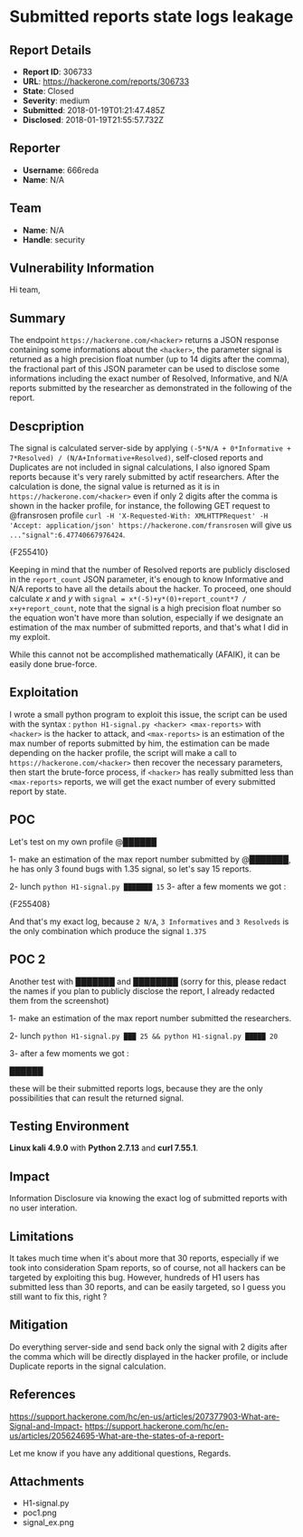 # Submitted reports state logs leakage

## Report Details
- **Report ID**: 306733
- **URL**: https://hackerone.com/reports/306733
- **State**: Closed
- **Severity**: medium
- **Submitted**: 2018-01-19T01:21:47.485Z
- **Disclosed**: 2018-01-19T21:55:57.732Z

## Reporter
- **Username**: 666reda
- **Name**: N/A

## Team
- **Name**: N/A
- **Handle**: security

## Vulnerability Information
Hi team,

Summary
----------
The endpoint `https://hackerone.com/<hacker>` returns a JSON response containing some informations about the `<hacker>`, the parameter signal is returned as a high precision float number (up to 14 digits after the comma), the fractional part of this JSON parameter can be used to disclose some informations including the exact number of Resolved, Informative, and N/A reports submitted by the researcher as demonstrated in the following of the report.


Descpription
---------------------
The signal is calculated server-side by applying `(-5*N/A + 0*Informative + 7*Resolved) / (N/A+Informative+Resolved)`, self-closed reports and Duplicates are not included in signal calculations, I also ignored Spam reports because it's very rarely submitted by actif researchers. After the calculation is done, the signal value is returned as it is in `https://hackerone.com/<hacker>` even if only 2 digits after the comma is shown in the hacker profile, for instance, the following GET request to @fransrosen profile 
`curl -H 'X-Requested-With: XMLHTTPRequest' -H 'Accept: application/json' https://hackerone.com/fransrosen` will give us `..."signal":6.47740667976424`.


{F255410}


Keeping in mind that the number of Resolved reports are publicly disclosed in the `report_count` JSON parameter, it's enough to know Informative and N/A reports to have all the details about the hacker. To proceed, one should calculate *x* and *y* with `signal = x*(-5)+y*(0)+report_count*7 / x+y+report_count`, note that the signal is a high precision float number so the equation won't have more than solution, especially if we designate an estimation of the max number of submitted reports, and that's what I did in my exploit.

While this cannot not be accomplished mathematically (AFAIK), it can be easily done brue-force.


Exploitation
---------------------
I wrote a small python program to exploit this issue, the script can be used with the syntax : `python H1-signal.py <hacker> <max-reports>`
with `<hacker>` is the hacker to attack, and `<max-reports>` is an estimation of the max number of reports submitted by him, the estimation can be made depending on the hacker profile, the script will make a call to `https://hackerone.com/<hacker>` then recover the necessary parameters, then start the brute-force process, if `<hacker>` has really submitted less than `<max-reports>` reports, we will get the exact number of every submitted report by state.


POC
---------------------
Let's test on my own profile @██████

1- make an estimation of the max report number submitted by @███████, he has only 3 found bugs with 1.35 signal, so let's say 15 reports.

2- lunch `python H1-signal.py ███████ 15`
3- after a few moments we got :


{F255408}


And that's my exact log, because `2 N/A`, `3 Informatives` and `3 Resolveds` is the only combination which produce the signal `1.375`


POC 2
---------------------
Another test with ███████ and ████████ (sorry for this, please redact the names if you plan to publicly disclose the report, I already redacted them from the screenshot)

1- make an estimation of the max report number submitted the researchers.

2- lunch `python H1-signal.py ███ 25 && python H1-signal.py █████ 20`

3- after a few moments we got :


██████


these will be their submitted reports logs, because they are the only possibilities that can result the returned signal.


Testing Environment
---------------------
**Linux kali 4.9.0** with **Python 2.7.13** and **curl 7.55.1**.

## Impact

Information Disclosure via knowing the exact log of submitted reports with no user interation.


Limitations
---------------------
It takes much time when it's about more that 30 reports, especially if we took into consideration Spam reports, so of course, not all hackers can be targeted by exploiting this bug.
However, hundreds of H1 users has submitted less than 30 reports, and can be easily targeted, so I guess you still want to fix this, right ?


Mitigation
---------------------
Do everything server-side and send back only the signal with 2 digits after the comma which will be directly displayed in the hacker profile, or include Duplicate reports in the signal calculation.


References
---------------------
https://support.hackerone.com/hc/en-us/articles/207377903-What-are-Signal-and-Impact-
https://support.hackerone.com/hc/en-us/articles/205624695-What-are-the-states-of-a-report-


Let me know if you have any additional questions,
Regards.

## Attachments
- H1-signal.py
- poc1.png
- signal_ex.png
